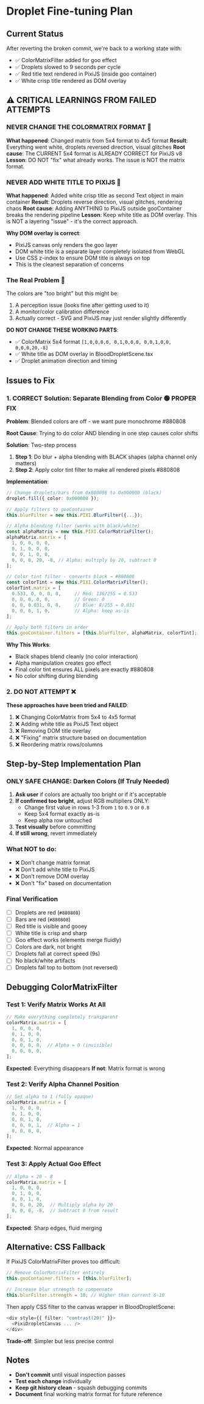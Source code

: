 # Droplet Fine-tuning Plan

## Current Status
After reverting the broken commit, we're back to a working state with:
- ✅ ColorMatrixFilter added for goo effect
- ✅ Droplets slowed to 9 seconds per cycle
- ✅ Red title text rendered in PixiJS (inside goo container)
- ✅ White crisp title rendered as DOM overlay

## ⚠️ CRITICAL LEARNINGS FROM FAILED ATTEMPTS

### **NEVER CHANGE THE COLORMATRIX FORMAT** 🚨
**What happened**: Changed matrix from 5x4 format to 4x5 format
**Result**: Everything went white, droplets reversed direction, visual glitches
**Root cause**: The CURRENT 5x4 format is ALREADY CORRECT for PixiJS v8
**Lesson**: DO NOT "fix" what already works. The issue is NOT the matrix format.

### **NEVER ADD WHITE TITLE TO PIXIJS** 🚨
**What happened**: Added white crisp title as second Text object in main container
**Result**: Droplets reverse direction, visual glitches, rendering chaos
**Root cause**: Adding ANYTHING to PixiJS outside gooContainer breaks the rendering pipeline
**Lesson**: Keep white title as DOM overlay. This is NOT a layering "issue" - it's the correct approach.

**Why DOM overlay is correct**:
- PixiJS canvas only renders the goo layer
- DOM white title is a separate layer completely isolated from WebGL
- Use CSS z-index to ensure DOM title is always on top
- This is the cleanest separation of concerns

### **The Real Problem** 🎯
The colors are "too bright" but this might be:
1. A perception issue (looks fine after getting used to it)
2. A monitor/color calibration difference
3. Actually correct - SVG and PixiJS may just render slightly differently

**DO NOT CHANGE THESE WORKING PARTS**:
- ✅ ColorMatrix 5x4 format `[1,0,0,0,0, 0,1,0,0,0, 0,0,1,0,0, 0,0,0,20,-8]`
- ✅ White title as DOM overlay in BloodDropletScene.tsx
- ✅ Droplet animation direction and timing

## Issues to Fix

### 1. **CORRECT Solution: Separate Blending from Color** 🟢 PROPER FIX
**Problem**: Blended colors are off - we want pure monochrome #880808

**Root Cause**: Trying to do color AND blending in one step causes color shifts

**Solution**: Two-step process
1. **Step 1**: Do blur + alpha blending with BLACK shapes (alpha channel only matters)
2. **Step 2**: Apply color tint filter to make all rendered pixels #880808

**Implementation**:
```typescript
// Change droplets/bars from 0x880808 to 0x000000 (black)
droplet.fill({ color: 0x000000 });

// Apply filters to gooContainer
this.blurFilter = new this.PIXI.BlurFilter({...});

// Alpha blending filter (works with black/white)
const alphaMatrix = new this.PIXI.ColorMatrixFilter();
alphaMatrix.matrix = [
  1, 0, 0, 0, 0,
  0, 1, 0, 0, 0,
  0, 0, 1, 0, 0,
  0, 0, 0, 20, -8, // Alpha: multiply by 20, subtract 8
];

// Color tint filter - converts black → #880808
const colorTint = new this.PIXI.ColorMatrixFilter();
colorTint.matrix = [
  0.533, 0, 0, 0, 0,     // Red: 136/255 = 0.533
  0, 0, 0, 0, 0,         // Green: 0
  0, 0, 0.031, 0, 0,     // Blue: 8/255 = 0.031
  0, 0, 0, 1, 0,         // Alpha: keep as-is
];

// Apply both filters in order
this.gooContainer.filters = [this.blurFilter, alphaMatrix, colorTint];
```

**Why This Works**:
- Black shapes blend cleanly (no color interaction)
- Alpha manipulation creates goo effect
- Final color tint ensures ALL pixels are exactly #880808
- No color shifting during blending

### 2. **DO NOT ATTEMPT** ❌
**These approaches have been tried and FAILED**:

1. ❌ Changing ColorMatrix from 5x4 to 4x5 format
2. ❌ Adding white title as PixiJS Text object
3. ❌ Removing DOM title overlay
4. ❌ "Fixing" matrix structure based on documentation
5. ❌ Reordering matrix rows/columns

## Step-by-Step Implementation Plan

### ONLY SAFE CHANGE: Darken Colors (If Truly Needed)
1. **Ask user** if colors are actually too bright or if it's acceptable
2. **If confirmed too bright**, adjust RGB multipliers ONLY:
   - Change first value in rows 1-3 from `1` to `0.9` or `0.8`
   - Keep 5x4 format exactly as-is
   - Keep alpha row untouched
3. **Test visually** before committing
4. **If still wrong**, revert immediately

### What NOT to do:
- ❌ Don't change matrix format
- ❌ Don't add white title to PixiJS
- ❌ Don't remove DOM overlay
- ❌ Don't "fix" based on documentation

### Final Verification
- [ ] Droplets are red (`#880808`)
- [ ] Bars are red (`#880808`)
- [ ] Red title is visible and gooey
- [ ] White title is crisp and sharp
- [ ] Goo effect works (elements merge fluidly)
- [ ] Colors are dark, not bright
- [ ] Droplets fall at correct speed (9s)
- [ ] No black/white artifacts
- [ ] Droplets fall top to bottom (not reversed)

## Debugging ColorMatrixFilter

### Test 1: Verify Matrix Works At All
```typescript
// Make everything completely transparent
colorMatrix.matrix = [
  1, 0, 0, 0,
  0, 1, 0, 0,
  0, 0, 1, 0,
  0, 0, 0, 0,  // Alpha = 0 (invisible)
  0, 0, 0, 0,
];
```
**Expected**: Everything disappears
**If not**: Matrix format is wrong

### Test 2: Verify Alpha Channel Position
```typescript
// Set alpha to 1 (fully opaque)
colorMatrix.matrix = [
  1, 0, 0, 0,
  0, 1, 0, 0,
  0, 0, 1, 0,
  0, 0, 0, 1,  // Alpha = 1
  0, 0, 0, 0,
];
```
**Expected**: Normal appearance

### Test 3: Apply Actual Goo Effect
```typescript
// Alpha × 20 - 8
colorMatrix.matrix = [
  1, 0, 0, 0,
  0, 1, 0, 0,
  0, 0, 1, 0,
  0, 0, 0, 20,  // Multiply alpha by 20
  0, 0, 0, -8,  // Subtract 8 from result
];
```
**Expected**: Sharp edges, fluid merging

## Alternative: CSS Fallback

If PixiJS ColorMatrixFilter proves too difficult:

```typescript
// Remove ColorMatrixFilter entirely
this.gooContainer.filters = [this.blurFilter];

// Increase blur strength to compensate
this.blurFilter.strength = 10; // Higher than current 6-10
```

Then apply CSS filter to the canvas wrapper in BloodDropletScene:
```typescript
<div style={{ filter: "contrast(20)" }}>
  <PixiDropletCanvas ... />
</div>
```

**Trade-off**: Simpler but less precise control

## Notes
- **Don't commit** until visual inspection passes
- **Test each change** individually
- **Keep git history clean** - squash debugging commits
- **Document** final working matrix format for future reference
